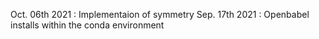 Oct. 06th 2021 :
Implementaion of symmetry
Sep. 17th 2021 :
Openbabel installs within the conda environment
